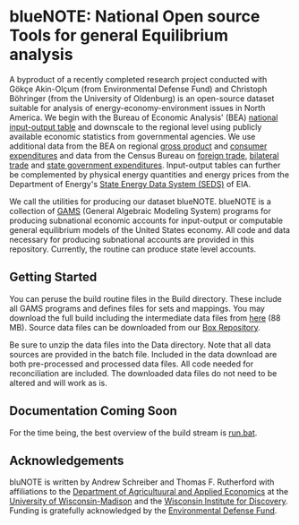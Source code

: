 # blueNOTE: **N**ational **O**pen source **T**ools for general **E**quilibrium analysis

A byproduct of a recently completed research project conducted with
G&ouml;k&ccedil;e Akin-Ol&ccedil;um (from Environmental Defense Fund) and
Christoph B&ouml;hringer (from the University of Oldenburg) is an open-source
dataset suitable for analysis of energy-economy-environment issues in North
America. We begin with the Bureau of Economic Analysis' (BEA) [national
input-output table](https://www.bea.gov/industry/io_annual.htm) and downscale
to the regional level using publicly available economic statistics from
governmental agencies. We use additional data from the BEA on regional [gross
product](https://www.bea.gov/newsreleases/regional/gdp_state/qgsp_newsrelease.htm)
and [consumer
expenditures](https://www.bea.gov/newsreleases/regional/pce/pce_newsrelease.htm)
and data from the Census Bureau on [foreign
trade](https://usatrade.census.gov), [bilateral
trade](https://www.census.gov/econ/cfs/) and [state government
expenditures](https://www.census.gov/programs-surveys/state/data/tables.All.html). Input-output
tables can further be complemented by physical energy quantities and energy
prices from the Department of Energy's [State Energy Data System
(SEDS)](https://www.eia.gov/state/seds/) of EIA.

We call the utilities for producing our dataset blueNOTE. blueNOTE is a
collection of [GAMS](https://www.gams.com/) (General Algebraic Modeling System)
programs for producing subnational economic accounts for input-output or
computable general equilibrium models of the United States economy. All code
and data necessary for producing subnational accounts are provided in this
repository. Currently, the routine can produce state level accounts.

## Getting Started ##

You can peruse the build routine files in the Build directory. These include
all GAMS programs and defines files for sets and mappings. You may download the
full build including the intermediate data files from
[here](https://aae.wisc.edu/BlueNOTE/build/build.zip) (88 MB). Source data
files can be downloaded from our [Box
Repository](https://uwmadison.box.com/s/3pazisdjxc80gu12kdx7hke6tvno7tpz).

Be sure to unzip the data files into the Data directory. Note that all data
sources are provided in the batch file. Included in the data download are both
pre-processed and processed data files. All code needed for reconciliation are
included. The downloaded data files do not need to be altered and will work as
is.

## Documentation Coming Soon ##

For the time being, the best overview of the build stream
is
[run.bat](https://github.com/drewschreiber/blueNOTE/blob/master/Build/run.bat).

## Acknowledgements ##

bluNOTE is written by Andrew Schreiber and Thomas F. Rutherford with
affiliations to the [Department of Agricultuural and Applied
Economics](aae.wisc.edu) at the [University of Wisconsin-Madison](wisc.edu) and
the [Wisconsin Institute for Discovery](wid.wisc.edu). Funding is gratefully
acknowledged by the [Environmental Defense Fund](edf.org).